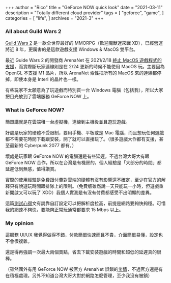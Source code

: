 +++
author = "Rico"
title = "GeForce NOW quick look"
date = "2021-03-11"
description = "Totally different cloud provider"
tags = [
    "geforce",
    "game",
]
categories = [
    "life",
]
archives = "2021-3"
+++

### All about Guild Wars 2

[Guild Wars 2](https://www.guildwars2.com/) 是一款全世界最好的 MMORPG（歡迎魔獸迷來戰 XD），已經營運將近 8 年，更厲害的是這款遊戲支援 Windows & MacOS 雙平台。

最近 Guide Wars 2 的開發商 ArenaNet 在 2021/2/18 [終止 MacOS 遊戲程式的支援](https://en-forum.guildwars2.com/discussion/121605/an-update-on-mac-support-for-guild-wars-2)，而實際斷玩家連線則是在 2/24 更新的時候不能使用 MacOS 玩。主要因為 OpenGL 不支援 M1 晶片，所以 ArenaNet 索性把所有的 MacOS 來的連線都停掉，即使本身是 Interl 的晶片也一樣。

有些玩家不太願意為了玩遊戲而特別買一台 Windows 電腦（包括我），所以大家把目光放到了雲端服務 GeForce NOW 上。

### What is GeForce NOW?

簡單講就是在雲端租一台虛擬機，連線到主機後並且遊玩遊戲。

好處是玩家的硬體不受限制，要用手機、平板或是 Mac 電腦，而且想玩任何遊戲都不需要花時間下載跟安裝，開了就可以直接玩了。（很多遊戲大作都有支援，甚至最新的 Cyberpunk 2077 都有。）

壞處是玩家跟 GeForce NOW 的電腦還是有些延遲，不過台灣大哥大有跟 GeForce NOW 合作，所以在台灣是有機房的，個人經驗是「大部分的時間」都延遲低到無感，值得讚賞。

實際的使用經驗是免費跟付費對雲端的硬體有沒有影響還不確定，至少在官方的解釋只有說遊玩時間跟排隊上的限制。（免費版雖然說一天只能玩一小時，但遊戲重新開啟又可以玩了 XDD）我個人實測是有沒有付費都感受不出明顯的差異。

這篇[測試心得](https://forum.gamer.com.tw/C.php?bsn=60599&snA=31347)文有說靠自訂設定可以把解析度拉高，前提是網路要夠快夠穩。可惜我的網速不夠快，要能夠正常玩通常都要求 15 Mbps 以上。

### My opinion

這服務 UI/UX 我覺得做得不錯，付款簡單快速而且不貴，介面簡單易懂，設定也不會很複雜。

還是得再強調一次最大兩個賣點，省去下載安裝遊戲的時間和超低的延遲真的很棒。

（雖然國外有用 GeForce NOW 被官方 ArenaNet 誤鎖的[災情](https://en-forum.guildwars2.com/discussion/124678/information-about-erroneous-account-suspensions)，不過官方還是有在積極處理。另外不知道台灣大哥大對於網路怎麼管理，至少我沒有被鎖）
